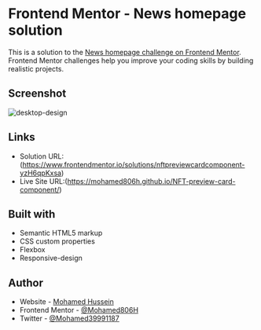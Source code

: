 # Frontend Mentor - News homepage solution

This is a solution to the [News homepage challenge on Frontend Mentor](https://www.frontendmentor.io/challenges/news-homepage-H6SWTa1MFl). Frontend Mentor challenges help you improve your coding skills by building realistic projects.

## Screenshot

![desktop-design](https://user-images.githubusercontent.com/91362640/198853572-20b2e7ff-3fa5-496e-a20f-1019cfce7374.jpg)

## Links

- Solution URL:(https://www.frontendmentor.io/solutions/nftpreviewcardcomponent-yzH6qpKxsa)
- Live Site URL:(https://mohamed806h.github.io/NFT-preview-card-component/)

## Built with

- Semantic HTML5 markup
- CSS custom properties
- Flexbox
- Responsive-design

## Author

- Website - [Mohamed Hussein](https://mohameds7s-portfolio.netlify.app/)
- Frontend Mentor - [@Mohamed806H](https://www.frontendmentor.io/profile/Mohamed806H)
- Twitter - [@Mohamed39991187](https://www.twitter.com/Mohamed39991187)
